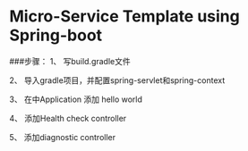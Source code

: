 # Micro-Service Template using Spring-boot

###步骤：
1、 写build.gradle文件

2、 导入gradle项目，并配置spring-servlet和spring-context

3、 在中Application 添加 hello world

4、 添加Health check controller

5、 添加diagnostic controller

